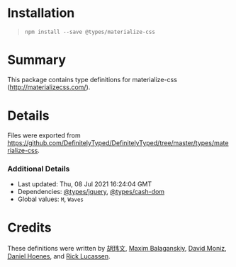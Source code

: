 # Installation
> `npm install --save @types/materialize-css`

# Summary
This package contains type definitions for materialize-css (http://materializecss.com/).

# Details
Files were exported from https://github.com/DefinitelyTyped/DefinitelyTyped/tree/master/types/materialize-css.

### Additional Details
 * Last updated: Thu, 08 Jul 2021 16:24:04 GMT
 * Dependencies: [@types/jquery](https://npmjs.com/package/@types/jquery), [@types/cash-dom](https://npmjs.com/package/@types/cash-dom)
 * Global values: `M`, `Waves`

# Credits
These definitions were written by [ 胡玮文](https://github.com/huww98), [Maxim Balaganskiy](https://github.com/MaximBalaganskiy), [David Moniz](https://github.com/MonizDave), [Daniel Hoenes](https://github.com/broccoliarchy), and [Rick Lucassen](https://github.com/SnowyLeopard).
